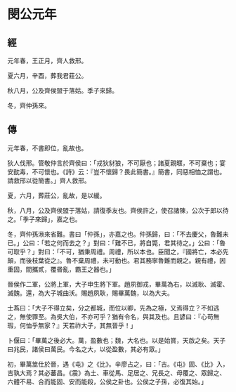 # 閔公元年
## 經

元年春，王正月，齊人救邢。

夏六月，辛酉，葬我君莊公。

秋八月，公及齊侯盟于落姑。季子來歸。

冬，齊仲孫來。

## 傳

元年春，不書即位，亂故也。

狄人伐邢。管敬仲言於齊侯曰：「戎狄豺狼，不可厭也；諸夏親暱，不可棄也；宴安酖毒，不可懷也。《詩》云：『豈不懷歸？畏此簡書。』簡書，同惡相恤之謂也。請救邢以從簡書。」齊人救邢。

夏，六月，葬莊公，亂故，是以緩。

秋，八月，公及齊侯盟于落姑，請復季友也。齊侯許之，使召諸陳，公次于郎以待之。「季子來歸」，嘉之也。

冬，齊仲孫湫來省難。書曰「仲孫」，亦嘉之也。仲孫歸，曰：「不去慶父，魯難未已。」公曰：「若之何而去之？」對曰：「難不已，將自斃，君其待之。」公曰：「魯可取乎？」對曰：「不可，猶秉周禮。周禮，所以本也。臣聞之，『國將亡，本必先顛，而後枝葉從之』。魯不棄周禮，未可動也。君其務寧魯難而親之。親有禮，因重固，間攜貳，覆昬亂，霸王之器也。」

晉侯作二軍，公將上軍，大子申生將下軍。趙夙御戎，畢萬為右，以滅耿、滅霍、滅魏。還，為大子城曲沃。賜趙夙耿，賜畢萬魏，以為大夫。

士蒍曰：「大子不得立矣，分之都城，而位以卿，先為之極，又焉得立？不如逃之，無使罪至。為吳大伯，不亦可乎？猶有令名，與其及也。且諺曰：『心苟無瑕，何恤乎無家？』天若祚大子，其無晉乎！」

卜偃曰：「畢萬之後必大。萬，盈數也；魏，大名也。以是始賞，天啟之矣。天子曰兆民，諸侯曰萬民。今名之大，以從盈數，其必有眾。」

初，畢萬筮仕於晉，遇《屯》之《比》。辛廖占之，曰：「吉。《屯》固、《比》入，吉孰大焉？其必蕃昌。《震》為土、車從馬、足居之、兄長之、母覆之、眾歸之、六體不易、合而能固、安而能殺，公侯之卦也。公侯之子孫，必復其始。」

